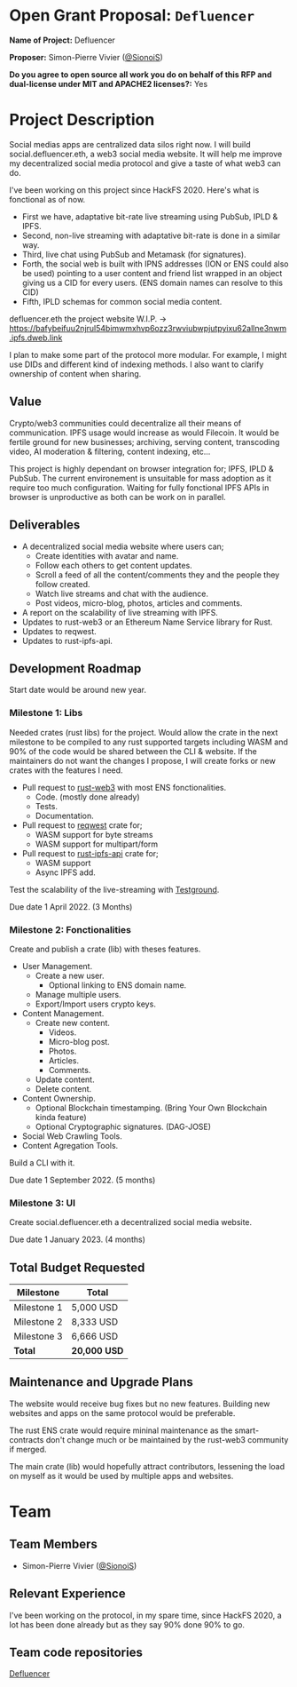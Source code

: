 # Open Grant Proposal: `Defluencer`

**Name of Project:** Defluencer

**Proposer:** Simon-Pierre Vivier ([@SionoiS](https://github.com/SionoiS))

**Do you agree to open source all work you do on behalf of this RFP and dual-license under MIT and APACHE2 licenses?:** Yes

# Project Description

Social medias apps are centralized data silos right now. I will build social.defluencer.eth, a web3 social media website. It will help me improve my decentralized social media protocol and give a taste of what web3 can do.

I've been working on this project since HackFS 2020. Here's what is fonctional as of now.
 - First we have, adaptative bit-rate live streaming using PubSub, IPLD & IPFS.
 - Second, non-live streaming with adaptative bit-rate is done in a similar way.
 - Third, live chat using PubSub and Metamask (for signatures).
 - Forth, the social web is built with IPNS addresses (ION or ENS could also be used) pointing to a user content and friend list wrapped in an object giving us a CID for every users. (ENS domain names can resolve to this CID)
 - Fifth, IPLD schemas for common social media content.

defluencer.eth the project website W.I.P. -> https://bafybeifuu2njrul54bimwmxhvp6ozz3rwviubwpjutpyixu62allne3nwm.ipfs.dweb.link

I plan to make some part of the protocol more modular. For example, I might use DIDs and different kind of indexing methods. I also want to clarify ownership of content when sharing.

## Value

Crypto/web3 communities could decentralize all their means of communication. IPFS usage would increase as would Filecoin. It would be fertile ground for new businesses; archiving, serving content, transcoding video, AI moderation & filtering, content indexing, etc...

This project is highly dependant on browser integration for; IPFS, IPLD & PubSub.
The current environement is unsuitable for mass adoption as it require too much configuration.
Waiting for fully fonctional IPFS APIs in browser is unproductive as both can be work on in parallel.

## Deliverables

- A decentralized social media website where users can;
    - Create identities with avatar and name.
    - Follow each others to get content updates.
    - Scroll a feed of all the content/comments they and the people they follow created.
    - Watch live streams and chat with the audience.
    - Post videos, micro-blog, photos, articles and comments.
- A report on the scalability of live streaming with IPFS.
- Updates to rust-web3 or an Ethereum Name Service library for Rust.
- Updates to reqwest.
- Updates to rust-ipfs-api.

## Development Roadmap

Start date would be around new year.

### Milestone 1: Libs

Needed crates (rust libs) for the project.
Would allow the crate in the next milestone to be compiled to any rust supported targets including WASM and 90% of the code would be shared between the CLI & website. If the maintainers do not want the changes I propose, I will create forks or new crates with the features I need.

- Pull request to [rust-web3](https://github.com/tomusdrw/rust-web3) with most ENS fonctionalities.
    - Code. (mostly done already)
    - Tests.
    - Documentation.
- Pull request to [reqwest](https://github.com/seanmonstar/reqwest) crate for;
    - WASM support for byte streams
    - WASM support for multipart/form
- Pull request to [rust-ipfs-api](https://github.com/ferristseng/rust-ipfs-api) crate for;
    - WASM support
    - Async IPFS add.

Test the scalability of the live-streaming with [Testground](https://github.com/testground/testground).

Due date 1 April 2022. (3 Months)

### Milestone 2: Fonctionalities

Create and publish a crate (lib) with theses features.

- User Management.
    - Create a new user.
        - Optional linking to ENS domain name.
    - Manage multiple users.
    - Export/Import users crypto keys.
- Content Management.
    - Create new content.
        - Videos.
        - Micro-blog post.
        - Photos.
        - Articles.
        - Comments.
    - Update content.
    - Delete content.
- Content Ownership.
    - Optional Blockchain timestamping. (Bring Your Own Blockchain kinda feature)
    - Optional Cryptographic signatures. (DAG-JOSE)
- Social Web Crawling Tools.
- Content Agregation Tools.

Build a CLI with it.

Due date 1 September 2022. (5 months)

### Milestone 3: UI

Create social.defluencer.eth a decentralized social media website.

Due date 1 January 2023. (4 months)

## Total Budget Requested

| Milestone | Total |
|-|-|
| Milestone 1 | 5,000 USD |
| Milestone 2 | 8,333 USD |
| Milestone 3 | 6,666 USD |
| **Total** | **20,000 USD** |

## Maintenance and Upgrade Plans

The website would receive bug fixes but no new features. Building new websites and apps on the same protocol would be preferable.

The rust ENS crate would require mininal maintenance as the smart-contracts don't change much or be maintained by the rust-web3 community if merged.

The main crate (lib) would hopefully attract contributors, lessening the load on myself as it would be used by multiple apps and websites.

# Team

## Team Members

- Simon-Pierre Vivier ([@SionoiS](https://github.com/SionoiS))

## Relevant Experience

I've been working on the protocol, in my spare time, since HackFS 2020, a lot has been done already but as they say 90% done 90% to go.

## Team code repositories

[Defluencer](https://github.com/Defluencer)

